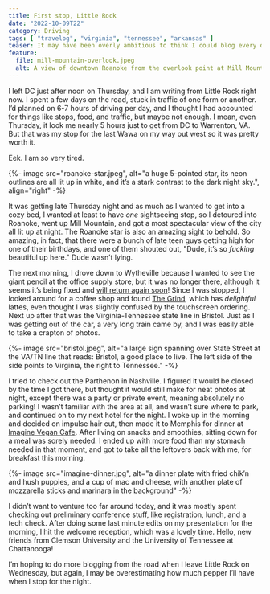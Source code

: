 ```yaml
---
title: First stop, Little Rock
date: "2022-10-09T22"
category: Driving
tags: [ "travelog", "virginia", "tennessee", "arkansas" ]
teaser: It may have been overly ambitious to think I could blog every day of the trip.
feature:
  file: mill-mountain-overlook.jpeg
  alt: A view of downtown Roanoke from the overlook point at Mill Mountain. The city’s lights are bright and colorful, and the view seemingly goes on forever. The green tops of some trees are in the foreground, with the dark night sky in the background.
---
```


I left DC just after noon on Thursday, and I am writing from Little Rock right now. I spent a few days on the road, stuck in traffic of one form or another. I’d planned on 6-7 hours of driving per day, and I thought I had accounted for things like stops, food, and traffic, but maybe not enough. I mean, even Thursday, it look me nearly 5 hours just to get from DC to Warrenton, VA. But that was my stop for the last Wawa on my way out west so it was pretty worth it.

Eek. I am so very tired.

{%- image src="roanoke-star.jpeg", alt="a huge 5-pointed star, its neon outlines are all lit up in white, and it’s a stark contrast to the dark night sky.", align="right" -%}

It was getting late Thursday night and as much as I wanted to get into a cozy bed, I wanted at least to have _one_ sightseeing stop, so I detoured into Roanoke, went up Mill Mountain, and got a most spectacular view of the city all lit up at night. The Roanoke star is also an amazing sight to behold. So amazing, in fact, that there were a bunch of late teen guys getting high for one of their birthdays, and one of them shouted out, "Dude, it’s so _fucking_ beautiful up here." Dude wasn’t lying.

The next morning, I drove down to Wytheville because I wanted to see the giant pencil at the office supply store, but it was no longer there, although it seems it’s being fixed and [will return again soon](https://twitter.com/bobmcwhirter/status/1578483538579509248)! Since I was stopped, I looked around for a coffee shop and found [The Grind](https://www.thegrindbluefield.com/wytheville-menu), which has _delightful_ lattes, even thought I was slightly confused by the touchscreen ordering. Next up after that was the Virginia-Tennessee state line in Bristol. Just as I was getting out of the car, a very long train came by, and I was easily able to take a crapton of photos.

{%- image src="bristol.jpeg", alt="a large sign spanning over State Street at the VA/TN line that reads: Bristol, a good place to live. The left side of the side points to Virginia, the right to Tennessee." -%}

I tried to check out the Parthenon in Nashville. I figured it would be closed by the time I got there, but thought it would still make for neat photos at night, except there was a party or private event, meaning absolutely no parking! I wasn’t familiar with the area at all, and wasn’t sure where to park, and continued on to my next hotel for the night. I woke up in the morning and decided on impulse hair cut, then made it to Memphis for dinner at [Imagine Vegan Cafe](https://www.imaginevegancafe.com/). After living on snacks and smoothies, sitting down for a meal was sorely needed. I ended up with more food than my stomach needed in that moment, and got to take all the leftovers back with me, for breakfast this morning.

{%- image src="imagine-dinner.jpg", alt="a dinner plate with fried chik’n and hush puppies, and a cup of mac and cheese, with another plate of mozzarella sticks and marinara in the background" -%}

I didn’t want to venture too far around today, and it was mostly spent checking out preliminary conference stuff, like registration, lunch, and a tech check. After doing some last minute edits on my presentation for the morning, I hit the welcome reception, which was a lovely time. Hello, new friends from Clemson University and the University of Tennessee at Chattanooga!

I’m hoping to do more blogging from the road when I leave Little Rock on Wednesday, but again, I may be overestimating how much pepper I’ll have when I stop for the night.
